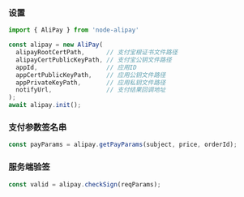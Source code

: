### 设置

```javascript
import { AliPay } from 'node-alipay'

const alipay = new AliPay(
  alipayRootCertPath,      // 支付宝根证书文件路径
  alipayCertPublicKeyPath, // 支付宝公钥文件路径
  appId,                   // 应用ID
  appCertPublicKeyPath,    // 应用公钥文件路径
  appPrivateKeyPath,       // 应用私钥文件路径       
  notifyUrl,               // 支付结果回调地址
);
await alipay.init();
```

### 支付参数签名串
```javascript
const payParams = alipay.getPayParams(subject, price, orderId);
```

### 服务端验签
```javascript
const valid = alipay.checkSign(reqParams);
```